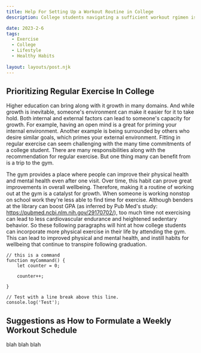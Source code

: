 ```yaml
---
title: Help For Setting Up a Workout Routine in College
description: College students navigating a sufficient workout rgimen is beneficial, and can lead to healthy habits that continue past graduation. Learning how to establish a quality workout routine can set students up for a healthier life. 

date: 2023-2-6
tags:
  - Exercise
  - College
  - Lifestyle
  - Healthy Habits
  
layout: layouts/post.njk
---
```


## Prioritizing Regular Exercise In College

Higher education can bring along with it growth in many domains. And while growth is inevitable, someone's environment can make it easier for it to take hold. Both internal and external factors can lead to someone's capacity for growth. For example, having an open mind is a great for priming your internal environment. Another example is being surrounded by others who desire similar goals, which primes your external environment. Fitting in regular exercise can seem challenging with the many time commitments of a college student. There are many responsibilities along with the recommendation for regular exercise. But one thing many can benefit from is a trip to the gym. 


The gym provides a place where people can improve their physical health and mental health even after one visit. Over time, this habit can prove great improvements in overall wellbeing. Therefore, making it a routine of working out at the gym is a catalyst for growth. When someone is working nonstop on school work they're less able to find time for exercise. Although benders at the library can boost GPA (as inferred by Pub Med's study: https://pubmed.ncbi.nlm.nih.gov/29170702/), too much time not exercising can lead to less cardiovascular endurance and heightened sedentary behavior. So these following paragraphs will hint at how college students can incorporate more physical exercise in their life by attending the gym. This can lead to improved physical and mental health, and instill habits for wellbeing that continue to transpire following graduation.


``` js/2/4
// this is a command
function myCommand() {
	let counter = 0;

	counter++;

}

// Test with a line break above this line.
console.log('Test');
```

## Suggestions as How to Formulate a Weekly Workout Schedule

blah blah blah 
